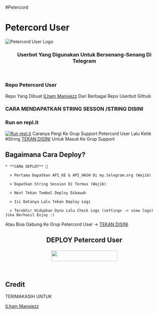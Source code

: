 
#Petercord
</p>  

# Petercord User
![Petercord User Logo](https://telegra.ph/file/dd6d0e499273c59aa7ebc.jpg)

<h3 align="center">Userbot Yang Digunakan Untuk Bersenang-Senang Di Telegram</h3>
<p align="center">&nbsp;</p>

### Repo Petercord User
Repo Yang Dibuat [ILham Mansiezz](https://t.me/bismillahselaluadaa) Dari Berbagai Repo Userbot Github 


### CARA MENDAPATKAN STRING SESSON /STRING DISINI
### Run on repl.it

[![Run repl.it](https://img.shields.io/badge/run-string__session.py-blue?style=for-the-badge&logo=repl.it)](https://repl.it/@mansiezz/String-Sesson-Petercord-Userbot#main.py)
Caranya Pergi Ke Grup Support Petercord User Lalu Ketik #String [TEKAN DISINI](https://t.me/petercord) Untuk Masuk Ke Grup Support

## Bagaimana Cara Deploy?

```
* **CARA DEPLOY** 🔧

  > Pertama Dapatkan API_KE & API_HASH Di my.telegram.org (Wajib)

  > Dapatkan String Session Di Termux (Wajib)

  > Next Tekan Tombol Deploy Dibawah

  > Isi Datanya Lalu Tekan Deploy Lagi

  > Terakhir Hidupkan Dyno Lalu Check Logs (settings -> view logs) Jika Berhasil Enjoy :)
```
Atau Bisa Gabung Ke Grup Petercord User -> [TEKAN DISINI](https://t.me/LordUserbot_Group)
## <p align="center">DEPLOY Petercord User</p>


<p align="center"><a href="https://heroku.com/deploy?template=https://github.com/ilham77mansiz/Petercord-Userbotilham/tree/Petercord-Userbotilham"> <img src="https://img.shields.io/badge/Deploy%20Ke%20Heroku-magenta?style=flat&logo=heroku" width="210" height="34.45" /></a></p>

<br>
</p>

## Credit
TERIMAKASIH UNTUK

[ILham Mansiezz](https://t.me/bismillahselaluadaa)
